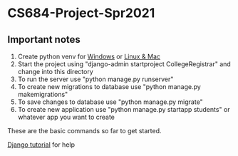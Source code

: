 # CS684-Project-Spr2021

## Important notes
1. Create python venv for [Windows](https://www.youtube.com/watch?v=APOPm01BVrk&t=12s) or [Linux & Mac](https://www.youtube.com/watch?v=Kg1Yvry_Ydk) 
2. Start the project using "django-admin startproject CollegeRegistrar" and change into this directory
3. To run the server use "python manage.py runserver"
4. To create new migrations to database use "python manage.py makemigrations"
5. To save changes to database use "python manage.py migrate"
6. To create new application use "python manage.py startapp students" or whatever app you want to create

These are the basic commands so far to get started.

[Django tutorial](https://www.youtube.com/playlist?list=PL-osiE80TeTtoQCKZ03TU5fNfx2UY6U4p) for help
